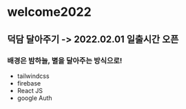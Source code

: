 # welcome2022

## 덕담 달아주기 -> 2022.02.01 일출시간 오픈

### 배경은 밤하늘, 별을 달아주는 방식으로!

- tailwindcss
- firebase
- React JS
- google Auth
